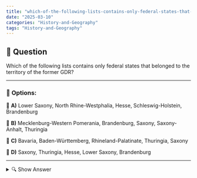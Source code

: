```yaml
---
title: "which-of-the-following-lists-contains-only-federal-states-that-belonged-to-the-territory-of-the-form"
date: "2025-03-10"
categories: "History-and-Geography"
tags: "History-and-Geography"
---
```


## 📌 **Question**

Which of the following lists contains only federal states that belonged to the territory of the former GDR?



---

### 📝 **Options:**

🔘 **A)** Lower Saxony, North Rhine-Westphalia, Hesse, Schleswig-Holstein, Brandenburg

🔘 **B)** Mecklenburg-Western Pomerania, Brandenburg, Saxony, Saxony-Anhalt, Thuringia

🔘 **C)** Bavaria, Baden-Württemberg, Rhineland-Palatinate, Thuringia, Saxony

🔘 **D)** Saxony, Thuringia, Hesse, Lower Saxony, Brandenburg

---

<details>
  <summary>🔍 Show Answer</summary>

  <p>
💡  <b>Correct Answer:</b>  b
  </p>
  <p>
    📖<b>Explanation:</b>
    After the Second World War, Germany was divided into the Federal Republic of Germany (FRG) and the German Democratic Republic (GDR). The GDR mainly comprised the present-day federal states of Mecklenburg-Western Pomerania, Brandenburg, Saxony, Saxony-Anhalt and Thuringia. These regions formed the territory of the former East Germany. In contrast, federal states such as Lower Saxony, North Rhine-Westphalia or Hesse belonged to the FRG. Knowledge of this historical division helps to determine which list contains only federal states of the former GDR.
  </p>
</details>
